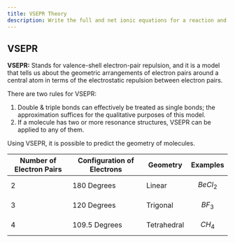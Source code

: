 ```yaml
---
title: VSEPR Theory
description: Write the full and net ionic equations for a reaction and identify spectator ions.
---
```


## VSEPR

**VSEPR:** Stands for valence-shell electron-pair repulsion, and it is a model that tells us about the geometric arrangements of electron pairs around a central atom in terms of the electrostatic repulsion between electron pairs.

There are two rules for VSEPR:
1. Double & triple bonds can effectively be treated as single bonds; the approximation suffices for the qualitative purposes of this model.
2. If a molecule has two or more resonance structures, VSEPR can be applied to any of them.

Using VSEPR, it is possible to predict the geometry of molecules.

| Number of Electron Pairs | Configuration of Electrons | Geometry | Examples |
| ---------------------- | -------------| -------------| ------------|
| 2 | 180 Degrees | Linear | $$BeCl_2$$|
| 3 | 120 Degrees | Trigonal | $$BF_3$$|
| 4 | 109.5 Degrees | Tetrahedral | $$CH_4$$|